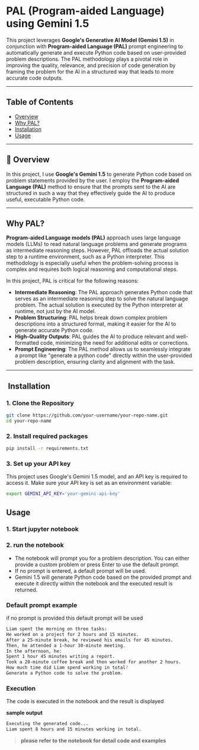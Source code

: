 # PAL (Program-aided Language) using Gemini 1.5

This project leverages **Google's Generative AI Model (Gemini 1.5)** in conjunction with **Program-aided Language (PAL)** prompt engineering to automatically generate and execute Python code based on user-provided problem descriptions. The PAL methodology plays a pivotal role in improving the quality, relevance, and precision of code generation by framing the problem for the AI in a structured way that leads to more accurate code outputs.

---

## **Table of Contents**

- [Overview](#overview)
- [Why PAL?](#why-pal)
- [Installation](#installation)
- [Usage](#usage)


---

## 📖 **Overview**

In this project, I use **Google's Gemini 1.5** to generate Python code based on problem statements provided by the user. I employ the **Program-aided Language (PAL)** method to ensure that the prompts sent to the AI are structured in such a way that they effectively guide the AI to produce useful, executable Python code.



---

## **Why PAL?**

**Program-aided Language models (PAL)** approach uses large language models (LLMs) to read natural language problems and generate programs as intermediate reasoning steps. However, PAL offloads the actual solution step to a runtime environment, such as a Python interpreter. This methodology is especially useful when the problem-solving process is complex and requires both logical reasoning and computational steps.

In this project, PAL is critical for the following reasons:

- **Intermediate Reasoning**: The PAL approach generates Python code that serves as an intermediate reasoning step to solve the natural language problem. The actual solution is executed by the Python interpreter at runtime, not just by the AI model.
- **Problem Structuring**: PAL helps break down complex problem descriptions into a structured format, making it easier for the AI to generate accurate Python code.
- **High-Quality Outputs**: PAL guides the AI to produce relevant and well-formatted code, minimizing the need for additional edits or corrections.
- **Prompt Engineering**: The PAL method allows us to seamlessly integrate a prompt like "generate a python code" directly within the user-provided problem description, ensuring clarity and alignment with the task.


---

## ️ **Installation**

### 1. **Clone the Repository**
```bash
git clone https://github.com/your-username/your-repo-name.git
cd your-repo-name
```

### 2. **Install required packages**
```bash
pip install -r requirements.txt
```
### 3. **Set up your API key**
This project uses Google's Gemini 1.5 model, and an API key is required to access it. Make sure your API key is set as an environment variable:
```bash
export GEMINI_API_KEY='your-gemini-api-key'
```
## **Usage**
### 1. **Start jupyter notebook**
### 2. **run the notebook**
- The notebook will prompt you for a problem description. You can either provide a custom problem or press Enter to use the default prompt.
- If no prompt is entered, a default prompt will be used.
- Gemini 1.5 will generate Python code based on the provided prompt and execute it directly within the notebook and the executed result is returned.

### **Default prompt example**
if no prompt is provided this default prompt will be used 
```bash
Liam spent the morning on three tasks:
He worked on a project for 2 hours and 15 minutes.
After a 25-minute break, he reviewed his emails for 45 minutes.
Then, he attended a 1-hour 30-minute meeting.
In the afternoon, he:
Spent 1 hour 45 minutes writing a report.
Took a 20-minute coffee break and then worked for another 2 hours.
How much time did Liam spend working in total? 
Generate a Python code to solve the problem.
```

### Execution 
The code is executed in the notebook and the result is displayed

**sample output**
```bash
Executing the generated code...
Liam spent 8 hours and 15 minutes working in total.
```
> **please refer to the notebook for detail code and examples**
